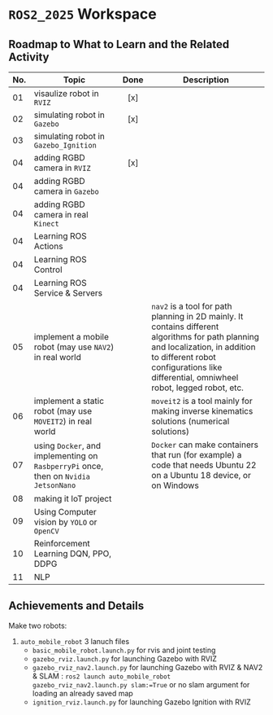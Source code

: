 # `ROS2_2025` Workspace

## Roadmap to What to Learn and the Related Activity

| No. | Topic                                                                               |Done | Description |
|-----|-------------------------------------------------------------------------------------|:---:|-------------|
| 01  | visaulize robot in `RVIZ`                                                           | [x] |             |
| 02  | simulating robot in `Gazebo`                                                        | [x] |             |
| 03  | simulating robot in `Gazebo_Ignition`                                               |     |             |
| 04  | adding RGBD camera in `RVIZ`                                                        | [x] |             |
| 04  | adding RGBD camera in `Gazebo`                                                      |     |             |
| 04  | adding RGBD camera in real `Kinect`                                                 |     |             |
| 04  | Learning ROS Actions                                                                |     |             |
| 04  | Learning ROS Control                                                                |     |             |
| 04  | Learning ROS Service & Servers                                                      |     |             |
| 05  | implement a mobile robot (may use `NAV2`) in real world                             |     | `nav2` is a tool for path planning in 2D mainly. It contains different algorithms for path planning and localization, in addition to different robot configurations like differential, omniwheel robot, legged robot, etc. |
| 06  | implement a static robot (may use `MOVEIT2`) in real world                          |     | `moveit2` is a tool mainly for making inverse kinematics solutions (numerical solutions) |
| 07  | using `Docker`, and implementing on `RasbperryPi` once, then on `Nvidia JetsonNano` |     | `Docker` can make containers that run (for example) a code that needs Ubuntu 22 on a Ubuntu 18 device, or on Windows          |
| 08  | making it IoT project                                                               |     |             |
| 09  | Using Computer vision by `YOLO` or `OpenCV`                                         |     |             |
| 10  | Reinforcement Learning DQN, PPO, DDPG                                               |     |             |
| 11  | NLP                                                                                 |     |             |

## Achievements and Details

Make two robots:

 1. `auto_mobile_robot`
    3 lanuch files
       - `basic_mobile_robot.launch.py`    for rvis and joint testing
       - `gazebo_rviz.launch.py`           for launching Gazebo with RVIZ
       - `gazebo_rviz_nav2.launch.py`      for launching Gazebo with RVIZ & NAV2 & SLAM : `ros2 launch auto_mobile_robot gazebo_rviz_nav2.launch.py slam:=True` or no slam argument for loading an already saved map
       - `ignition_rviz.launch.py`         for launching Gazebo Ignition with RVIZ
